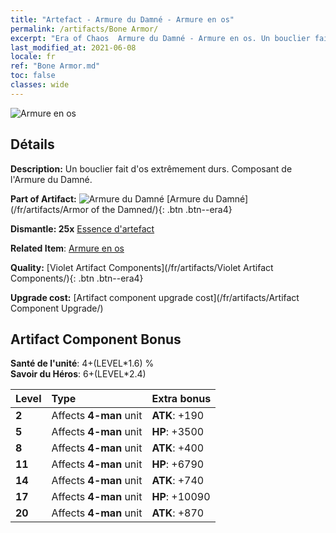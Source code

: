 ```yaml
---
title: "Artefact - Armure du Damné - Armure en os"
permalink: /artifacts/Bone Armor/
excerpt: "Era of Chaos  Armure du Damné - Armure en os. Un bouclier fait d'os extrêmement durs. Composant de l'Armure du Damné."
last_modified_at: 2021-06-08
locale: fr
ref: "Bone Armor.md"
toc: false
classes: wide
---
```


 ![Armure en os](/images/t/artifact_40304.png)



## Détails

 **Description:** Un bouclier fait d'os extrêmement durs. Composant de l'Armure du Damné.

 **Part of Artifact:** ![Armure du Damné](/images/t/icon_artifact_30.png) [Armure du Damné](/fr/artifacts/Armor of the Damned/){: .btn .btn--era4}

 **Dismantle: 25x** [Essence d'artefact](/ItemsFR/con_905/)

 **Related Item**: [Armure en os](/ItemsFR/art_124/)

 **Quality:** [Violet Artifact Components](/fr/artifacts/Violet Artifact Components/){: .btn .btn--era4}

 **Upgrade cost:** [Artifact component upgrade cost](/fr/artifacts/Artifact Component Upgrade/)

## Artifact Component Bonus

  **Santé de l'unité**: 4+(LEVEL\*1.6) %<br/>**Savoir du Héros**: 6+(LEVEL\*2.4)

  |  Level  | Type |    Extra bonus  | 
  |:--------|:-----|:----------------| 
  | **2** | Affects **4-man** unit | **ATK**: +190 | 
  | **5** | Affects **4-man** unit | **HP**: +3500 | 
  | **8** | Affects **4-man** unit | **ATK**: +400 | 
  | **11** | Affects **4-man** unit | **HP**: +6790 | 
  | **14** | Affects **4-man** unit | **ATK**: +740 | 
  | **17** | Affects **4-man** unit | **HP**: +10090 | 
  | **20** | Affects **4-man** unit | **ATK**: +870 | 
